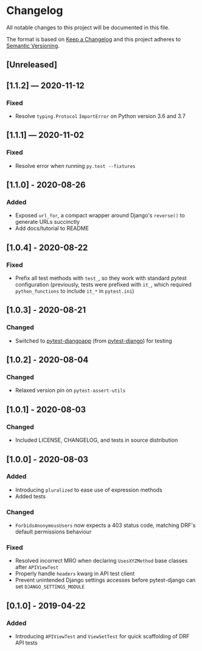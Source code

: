 # Changelog
All notable changes to this project will be documented in this file.

The format is based on [Keep a Changelog](http://keepachangelog.com/en/1.0.0/)
and this project adheres to [Semantic Versioning](http://semver.org/spec/v2.0.0.html).


## [Unreleased]


## [1.1.2] — 2020-11-12
### Fixed
 - Resolve `typing.Protocol` `ImportError` on Python version 3.6 and 3.7


## [1.1.1] — 2020-11-02
### Fixed
 - Resolve error when running `py.test --fixtures`


## [1.1.0] - 2020-08-26
### Added
 - Exposed `url_for`, a compact wrapper around Django's `reverse()` to generate URLs succinctly
 - Add docs/tutorial to README


## [1.0.4] - 2020-08-22
### Fixed
 - Prefix all test methods with `test_`, so they work with standard pytest configuration (previously, tests were prefixed with `it_`, which required `python_functions` to include `it_*` in `pytest.ini`)


## [1.0.3] - 2020-08-21
### Changed
 - Switched to [pytest-djangoapp](https://github.com/idlesign/pytest-djangoapp) (from [pytest-django](https://github.com/pytest-dev/pytest-django)) for testing


## [1.0.2] - 2020-08-04
### Changed
 - Relaxed version pin on `pytest-assert-utils`


## [1.0.1] - 2020-08-03
### Changed
 - Included LICENSE, CHANGELOG, and tests in source distribution


## [1.0.0] - 2020-08-03
### Added
 - Introducing `pluralized` to ease use of expression methods
 - Added tests

### Changed
 - `ForbidsAnonymousUsers` now expects a 403 status code, matching DRF's default permissions behaviour

### Fixed
 - Resolved incorrect MRO when declaring `UsesXYZMethod` base classes after `APIViewTest`
 - Properly handle `headers` kwarg in API test client
 - Prevent unintended Django settings accesses before pytest-django can set `DJANGO_SETTINGS_MODULE`


## [0.1.0] - 2019-04-22
### Added
 - Introducing `APIViewTest` and `ViewSetTest` for quick scaffolding of DRF API tests
